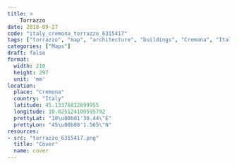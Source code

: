 ```yaml
---
title: > 
    Torrazzo
date: 2018-09-27
code: "italy_cremona_torrazzo_6315417"
tags: ["torrazzo", "map", "architecture", "buildings", "Cremona", "Italy"]
categories: ["Maps"]
draft: false
format:
  width: 210
  height: 297
  unit: 'mm'
location:
  place: "Cremona"
  country: "Italy"
  latitude: 45.13376812699955
  longitude: 10.025124109595792
  prettyLat: "10\u00b01'30.44\"E"
  prettyLon: "45\u00b08'1.565\"N"
resources:
- src: "torrazzo_6315417.png"
  title: "Cover"
  name: cover
---
```

